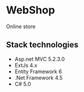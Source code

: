# WebShop
Online store
## Stack technologies
+ Asp.net MVC 5.2.3.0
+ ExtJs 4.x
+ Entity Framework 6
+ .Net Framework 4.5
+ C# 5.0
